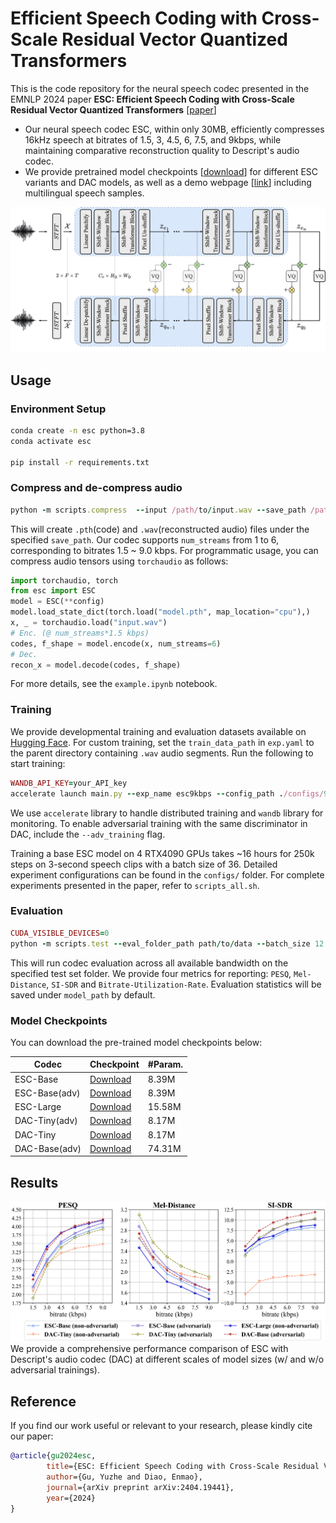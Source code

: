 # Efficient Speech Coding with Cross-Scale Residual Vector Quantized Transformers

This is the code repository for the neural speech codec presented in the EMNLP 2024 paper **ESC: Efficient Speech Coding with Cross-Scale Residual Vector Quantized Transformers** [[paper](https://arxiv.org/abs/2404.19441)]
- Our neural speech codec ESC, within only 30MB, efficiently compresses 16kHz speech at bitrates of 1.5, 3, 4.5, 6, 7.5, and 9kbps, while maintaining comparative reconstruction quality to Descript's audio codec. 
- We provide pretrained model checkpoints [[download](#model-checkpoints)] for different ESC variants and DAC models, as well as a demo webpage [[link](https://efficient-speech-codec.notion.site/)] including multilingual speech samples. 

![An illustration of ESC Architecture](assets/architecture.png)
## Usage

### Environment Setup
```bash
conda create -n esc python=3.8
conda activate esc

pip install -r requirements.txt
```

### Compress and de-compress audio
```ruby
python -m scripts.compress  --input /path/to/input.wav --save_path /path/to/output --model_path /path/to/model --num_streams 6 --device cpu 
```
This will create `.pth`(code) and `.wav`(reconstructed audio) files under the specified `save_path`. Our codec supports `num_streams` from 1 to 6, corresponding to bitrates 1.5 ~ 9.0 kbps. For programmatic usage, you can compress audio tensors using `torchaudio` as follows: 

```python
import torchaudio, torch
from esc import ESC
model = ESC(**config)
model.load_state_dict(torch.load("model.pth", map_location="cpu"),)
x, _ = torchaudio.load("input.wav")
# Enc. (@ num_streams*1.5 kbps)
codes, f_shape = model.encode(x, num_streams=6)
# Dec.
recon_x = model.decode(codes, f_shape)
```
For more details, see the `example.ipynb` notebook.

### Training

We provide developmental training and evaluation datasets available on [Hugging Face](https://huggingface.co/datasets/Tracygu/dnscustom/tree/main). For custom training, set the `train_data_path` in `exp.yaml` to the parent directory containing `.wav` audio segments. Run the following to start training:

```ruby
WANDB_API_KEY=your_API_key
accelerate launch main.py --exp_name esc9kbps --config_path ./configs/9kbps_esc_base.yaml --wandb_project efficient-speech-codec --lr 1.0e-4 --num_epochs 80 --num_pretraining_epochs 15 --num_devices 4 --dropout_rate 0.75 --save_path /path/to/output --seed 53
```

We use `accelerate` library to handle distributed training and `wandb` library for monitoring. To enable adversarial training with the same discriminator in DAC, include the `--adv_training` flag. 

Training a base ESC model on 4 RTX4090 GPUs takes ~16 hours for 250k steps on 3-second speech clips with a batch size of 36. Detailed experiment configurations can be found in the `configs/` folder. For complete experiments presented in the paper, refer to `scripts_all.sh`.  

### Evaluation

```ruby
CUDA_VISIBLE_DEVICES=0
python -m scripts.test --eval_folder_path path/to/data --batch_size 12 --model_path /path/to/model --device cuda
```
This will run codec evaluation across all available bandwidth on the specified test set folder. We provide four metrics for reporting: `PESQ`, `Mel-Distance`, `SI-SDR` and `Bitrate-Utilization-Rate`. Evaluation statistics will be saved under `model_path` by default.  

### Model Checkpoints
You can download the pre-trained model checkpoints below:

| Codec  | Checkpoint                                      | #Param. |
|--------|-------------------------------------------------|----------|
| ESC-Base           | [Download](https://drive.google.com/file/d/1OF1ab3az6nKOY8owSUhUH0ksYHFmR1bc/view?usp=sharing) | 8.39M    |
| ESC-Base(adv)      | [Download](https://drive.google.com/file/d/1_g1dFYhY7qXKWkcq8_Q6I-kv8tQW_SF7/view?usp=sharing) | 8.39M    |
| ESC-Large          | [Download](https://drive.google.com/file/d/180Q4zctqeNnDmRvoMsVQ-3iCB5FriJbN/view?usp=sharing) | 15.58M   |
| DAC-Tiny(adv)      | [Download](https://drive.google.com/file/d/1ED-B_S7ftsb8CqoFGTNkWUIrMKrk-iiu/view?usp=sharing) | 8.17M    |
| DAC-Tiny           | [Download](https://drive.google.com/file/d/1jk8zPYBYmxgsiSzrgoQynF6hnzoiIuX8/view?usp=sharing) | 8.17M    |
| DAC-Base(adv)      | [Download](https://drive.google.com/file/d/1moy0FX-aPlx54MajBRuE-zjYeNlJUjI6/view?usp=sharing) | 74.31M   |

## Results

![Performance Evaluation](assets/results.png)
We provide a comprehensive performance comparison of ESC with Descript's audio codec (DAC) at different scales of model sizes (w/ and w/o adversarial trainings).

## Reference
If you find our work useful or relevant to your research, please kindly cite our paper:
```bibtex
@article{gu2024esc,
        title={ESC: Efficient Speech Coding with Cross-Scale Residual Vector Quantized Transformers},
        author={Gu, Yuzhe and Diao, Enmao},
        journal={arXiv preprint arXiv:2404.19441},
        year={2024}
}
```